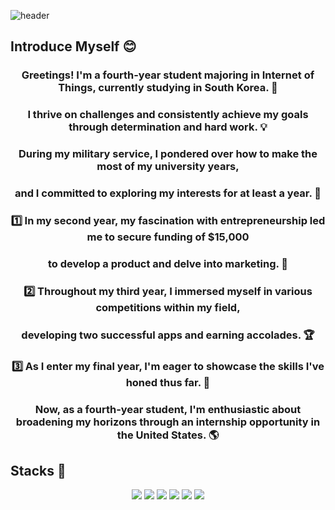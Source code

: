 ![header](https://capsule-render.vercel.app/api?type=waving&color=0:c6acf6,100:E6B9F7&width=1500&height=240&section=header&text=KWON's%20Adventure%20Journal✋&fontSize=50&fontColor=ffffff )  

## Introduce Myself 😊

<div align="center" style="font-size: 100%;">
 
 ### Greetings! I'm a fourth-year student majoring in Internet of Things, currently studying in South Korea. 🌟<br>

 ### I thrive on challenges and consistently achieve my goals through determination and hard work. 💡<br>

 ### During my military service, I pondered over how to make the most of my university years,<br>
 ### and I committed to exploring my interests for at least a year. 🌱

 ### 1️⃣ In my second year, my fascination with entrepreneurship led me to secure funding of $15,000
   ### to develop a product and delve into marketing. 💼

 ### 2️⃣ Throughout my third year, I immersed myself in various competitions within my field, <br>
 ###   developing two successful apps and earning accolades. 🏆

 ### 3️⃣ As I enter my final year, I'm eager to showcase the skills I've honed thus far. 🚀

 ### Now, as a fourth-year student, I'm enthusiastic about broadening my horizons through an internship opportunity in the United States. 🌎
  
</div>

 
## Stacks 📖
<div align="center">
  <img src="https://img.shields.io/badge/c-A8B9CC?style=for-the-badge&logo=c&logoColor=white">
  <img src="https://img.shields.io/badge/cpp-00599C?style=for-the-badge&logo=cplusplus&logoColor=white">
  <img src="https://img.shields.io/badge/java-007396?style=for-the-badge&logo=java&logoColor=white">
  <img src="https://img.shields.io/badge/kotlin-0095D5?style=for-the-badge&logo=kotlin&logoColor=white">
  <img src="https://img.shields.io/badge/python-3776AB?style=for-the-badge&logo=python&logoColor=white">
  <img src="https://img.shields.io/badge/linux-FCC624?style=for-the-badge&logo=linux&logoColor=black">
</div>
  
  
</div>
